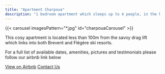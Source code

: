 ```yaml
---
title: "Apartment Charpoua"
description: "1 bedroom apartment which sleeps up to 4 people, in the heart of Chamonix"
---
```




{{< carousel imagesPattern="*.jpg" id="charpouaCarousel" >}}

<div class="row justify-content-center text-center">
    <div class="col-lg-12">
        <p class="lead my-4">
            This cosy apartment is located less than 100m from the savoy drag lift which links into both Brevent and Flégère ski resorts. 
        </p>
        <p class="fs-5 mb-4">
            For a full list of available dates, amenities, pictures and testimonials please follow our airbnb link below
        </p>
        <div class="d-grid gap-2 d-sm-flex justify-content-sm-center">
            <a href="https://www.airbnb.co.uk/rooms/2618645?guests=1&adults=1&s=67&unique_share_id=e3b1a17e-f4ef-437c-8078-412f2047da8e" class="btn btn-primary btn-lg px-4 gap-3"
            target="_blank"
            rel="noopener noreferrer">View on Airbnb</a>
            <a href="/en/contact" class="btn btn-outline-primary btn-lg px-4">Contact Us</a>
        </div>
    </div>
</div>
